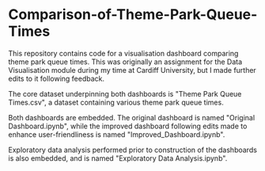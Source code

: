 # Comparison-of-Theme-Park-Queue-Times
This repository contains code for a visualisation dashboard comparing theme park queue times. This was originally an assignment for the Data Visualisation module during my time at Cardiff University, but I made further edits to it following feedback.

The core dataset underpinning both dashboards is "Theme Park Queue Times.csv", a dataset containing various theme park queue times.

Both dashboards are embedded. The original dashboard is named "Original Dashboard.ipynb", while the improved dashboard following edits made to enhance user-friendliness is named "Improved_Dashboard.ipynb".

Exploratory data analysis performed prior to construction of the dashboards is also embedded, and is named "Exploratory Data Analysis.ipynb".
